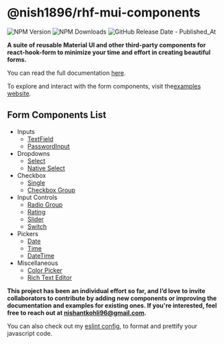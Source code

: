 # @nish1896/rhf-mui-components

![NPM Version](https://img.shields.io/npm/v/%40nish1896%2Frhf-mui-components)
![NPM Downloads](https://img.shields.io/npm/dt/%40nish1896%2Frhf-mui-components)
![GitHub Release Date - Published_At](https://img.shields.io/github/release-date/nishkohli96/rhf-mui-components)

**A suite of reusable Material UI and other third-party components for react-hook-form to minimize your time and effort in creating beautiful forms.**

You can read the full documentation [here](https://rhf-mui-components.netlify.app/).

To explore and interact with the form components, visit the[examples website](https://rhf-mui-components-examples.netlify.app/).

## Form Components List

- Inputs
	- [TextField](https://rhf-mui-components.netlify.app/components/inputs/RHFTextField)
	- [PasswordInput](https://rhf-mui-components.netlify.app/components/inputs/RHFPasswordInput)
- Dropdowns
	- [Select](https://rhf-mui-components.netlify.app/components/select/RHFSelect)
	- [Native Select](https://rhf-mui-components.netlify.app/components/select/RHFNativeSelect)
- Checkbox
	- [Single](https://rhf-mui-components.netlify.app/components/checkbox/RHFCheckbox)
	- [Checkbox Group](https://rhf-mui-components.netlify.app/components/checkbox/RHFCheckboxGroup)
- Input Controls
	- [Radio Group](https://rhf-mui-components.netlify.app/components/input-controls/RHFRadioGroup)
	- [Rating](https://rhf-mui-components.netlify.app/components/input-controls/RHFRating)
	- [Slider](https://rhf-mui-components.netlify.app/components/input-controls/RHFSlider)
	- [Switch](https://rhf-mui-components.netlify.app/components/input-controls/RHFSwitch)
- Pickers
	- [Date](https://rhf-mui-components.netlify.app/components/pickers/RHFDatePicker)
	- [Time](https://rhf-mui-components.netlify.app/components/pickers/RHFTimePicker)
	- [DateTime](https://rhf-mui-components.netlify.app/components/pickers/RHFDateTimePicker)
- Miscellaneous
	- [Color Picker](https://rhf-mui-components.netlify.app/components/miscellaneous/RHFColorPicker)
	- [Rich Text Editor](https://rhf-mui-components.netlify.app/components/miscellaneous/RHFRichTextEditor)

**This project has been an individual effort so far, and I’d love to invite collaborators to contribute by adding new components or improving the documentation and examples for existing ones. If you're interested, feel free to reach out at [nishantkohli96@gmail.com](mailto:nishantkohli96@gmail.com).**

You can also check out my [eslint config](pmjs.com/package/@nish1896/eslint-config), to format and prettify your javascript code.